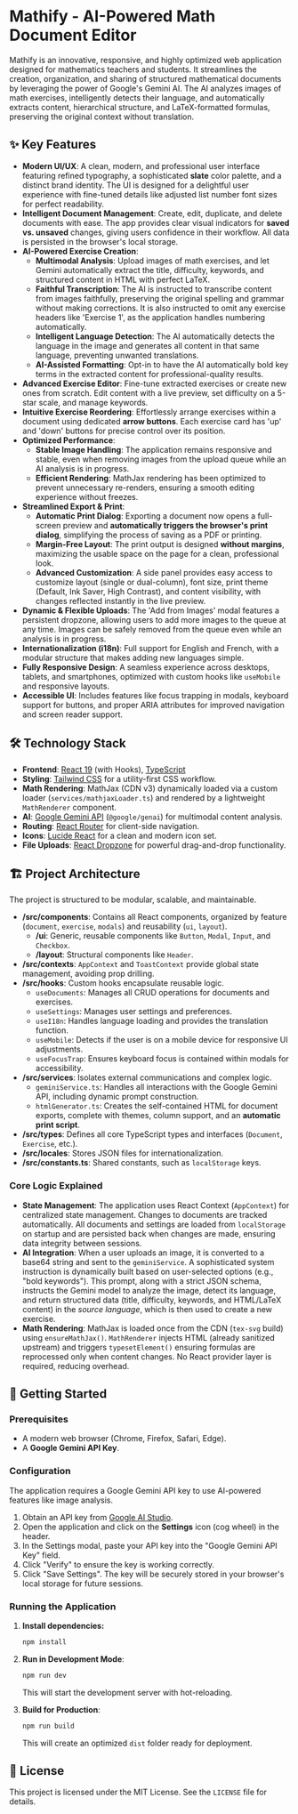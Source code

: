 # Mathify - AI-Powered Math Document Editor

Mathify is an innovative, responsive, and highly optimized web application designed for mathematics teachers and students. It streamlines the creation, organization, and sharing of structured mathematical documents by leveraging the power of Google's Gemini AI. The AI analyzes images of math exercises, intelligently detects their language, and automatically extracts content, hierarchical structure, and LaTeX-formatted formulas, preserving the original context without translation.

## ✨ Key Features

- **Modern UI/UX**: A clean, modern, and professional user interface featuring refined typography, a sophisticated **slate** color palette, and a distinct brand identity. The UI is designed for a delightful user experience with fine-tuned details like adjusted list number font sizes for perfect readability.
- **Intelligent Document Management**: Create, edit, duplicate, and delete documents with ease. The app provides clear visual indicators for **saved vs. unsaved** changes, giving users confidence in their workflow. All data is persisted in the browser's local storage.
- **AI-Powered Exercise Creation**:
  - **Multimodal Analysis**: Upload images of math exercises, and let Gemini automatically extract the title, difficulty, keywords, and structured content in HTML with perfect LaTeX.
  - **Faithful Transcription**: The AI is instructed to transcribe content from images faithfully, preserving the original spelling and grammar without making corrections. It is also instructed to omit any exercise headers like 'Exercise 1', as the application handles numbering automatically.
  - **Intelligent Language Detection**: The AI automatically detects the language in the image and generates all content in that same language, preventing unwanted translations.
  - **AI-Assisted Formatting**: Opt-in to have the AI automatically bold key terms in the extracted content for professional-quality results.
- **Advanced Exercise Editor**: Fine-tune extracted exercises or create new ones from scratch. Edit content with a live preview, set difficulty on a 5-star scale, and manage keywords.
- **Intuitive Exercise Reordering**: Effortlessly arrange exercises within a document using dedicated **arrow buttons**. Each exercise card has 'up' and 'down' buttons for precise control over its position.
- **Optimized Performance**:
    - **Stable Image Handling**: The application remains responsive and stable, even when removing images from the upload queue while an AI analysis is in progress.
    - **Efficient Rendering**: MathJax rendering has been optimized to prevent unnecessary re-renders, ensuring a smooth editing experience without freezes.
- **Streamlined Export & Print**:
    - **Automatic Print Dialog**: Exporting a document now opens a full-screen preview and **automatically triggers the browser's print dialog**, simplifying the process of saving as a PDF or printing.
    - **Margin-Free Layout**: The print output is designed **without margins**, maximizing the usable space on the page for a clean, professional look.
    - **Advanced Customization**: A side panel provides easy access to customize layout (single or dual-column), font size, print theme (Default, Ink Saver, High Contrast), and content visibility, with changes reflected instantly in the live preview.
- **Dynamic & Flexible Uploads**: The 'Add from Images' modal features a persistent dropzone, allowing users to add more images to the queue at any time. Images can be safely removed from the queue even while an analysis is in progress.
- **Internationalization (i18n)**: Full support for English and French, with a modular structure that makes adding new languages simple.
- **Fully Responsive Design**: A seamless experience across desktops, tablets, and smartphones, optimized with custom hooks like `useMobile` and responsive layouts.
- **Accessible UI**: Includes features like focus trapping in modals, keyboard support for buttons, and proper ARIA attributes for improved navigation and screen reader support.

## 🛠️ Technology Stack

- **Frontend**: [React 19](https://react.dev/) (with Hooks), [TypeScript](https://www.typescriptlang.org/)
- **Styling**: [Tailwind CSS](https://tailwindcss.com/) for a utility-first CSS workflow.
- **Math Rendering**: MathJax (CDN v3) dynamically loaded via a custom loader (`services/mathjaxLoader.ts`) and rendered by a lightweight `MathRenderer` component.
- **AI**: [Google Gemini API](https://ai.google.dev/) (`@google/genai`) for multimodal content analysis.
- **Routing**: [React Router](https://reactrouter.com/) for client-side navigation.
- **Icons**: [Lucide React](https://lucide.dev/) for a clean and modern icon set.
- **File Uploads**: [React Dropzone](https://react-dropzone.js.org/) for powerful drag-and-drop functionality.

## 🏗️ Project Architecture

The project is structured to be modular, scalable, and maintainable.

- **/src/components**: Contains all React components, organized by feature (`document`, `exercise`, `modals`) and reusability (`ui`, `layout`).
  - **/ui**: Generic, reusable components like `Button`, `Modal`, `Input`, and `Checkbox`.
  - **/layout**: Structural components like `Header`.
- **/src/contexts**: `AppContext` and `ToastContext` provide global state management, avoiding prop drilling.
- **/src/hooks**: Custom hooks encapsulate reusable logic.
  - `useDocuments`: Manages all CRUD operations for documents and exercises.
  - `useSettings`: Manages user settings and preferences.
  - `useI18n`: Handles language loading and provides the translation function.
  - `useMobile`: Detects if the user is on a mobile device for responsive UI adjustments.
  - `useFocusTrap`: Ensures keyboard focus is contained within modals for accessibility.
- **/src/services**: Isolates external communications and complex logic.
  - `geminiService.ts`: Handles all interactions with the Google Gemini API, including dynamic prompt construction.
  - `htmlGenerator.ts`: Creates the self-contained HTML for document exports, complete with themes, column support, and an **automatic print script**.
- **/src/types**: Defines all core TypeScript types and interfaces (`Document`, `Exercise`, etc.).
- **/src/locales**: Stores JSON files for internationalization.
- **/src/constants.ts**: Shared constants, such as `localStorage` keys.

### Core Logic Explained

- **State Management**: The application uses React Context (`AppContext`) for centralized state management. Changes to documents are tracked automatically. All documents and settings are loaded from `localStorage` on startup and are persisted back when changes are made, ensuring data integrity between sessions.
- **AI Integration**: When a user uploads an image, it is converted to a base64 string and sent to the `geminiService`. A sophisticated system instruction is dynamically built based on user-selected options (e.g., "bold keywords"). This prompt, along with a strict JSON schema, instructs the Gemini model to analyze the image, detect its language, and return structured data (title, difficulty, keywords, and HTML/LaTeX content) in the *source language*, which is then used to create a new exercise.
- **Math Rendering**: MathJax is loaded once from the CDN (`tex-svg` build) using `ensureMathJax()`. `MathRenderer` injects HTML (already sanitized upstream) and triggers `typesetElement()` ensuring formulas are reprocessed only when content changes. No React provider layer is required, reducing overhead.

## 🚀 Getting Started

### Prerequisites

- A modern web browser (Chrome, Firefox, Safari, Edge).
- A **Google Gemini API Key**.

### Configuration

The application requires a Google Gemini API key to use AI-powered features like image analysis.

1.  Obtain an API key from [Google AI Studio](https://makersuite.google.com/app/apikey).
2.  Open the application and click on the **Settings** icon (cog wheel) in the header.
3.  In the Settings modal, paste your API key into the "Google Gemini API Key" field.
4.  Click "Verify" to ensure the key is working correctly.
5.  Click "Save Settings". The key will be securely stored in your browser's local storage for future sessions.

### Running the Application

1.  **Install dependencies:**
    ```bash
    npm install
    ```
2.  **Run in Development Mode**:
    ```bash
    npm run dev
    ```
    This will start the development server with hot-reloading.

3.  **Build for Production**:
    ```bash
    npm run build
    ```
    This will create an optimized `dist` folder ready for deployment.

## 📄 License

This project is licensed under the MIT License. See the `LICENSE` file for details.